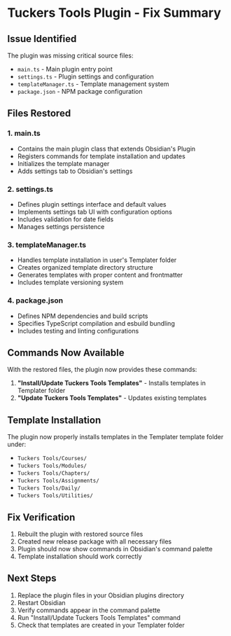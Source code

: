 # Tuckers Tools Plugin - Fix Summary

## Issue Identified
The plugin was missing critical source files:
- `main.ts` - Main plugin entry point
- `settings.ts` - Plugin settings and configuration
- `templateManager.ts` - Template management system
- `package.json` - NPM package configuration

## Files Restored

### 1. main.ts
- Contains the main plugin class that extends Obsidian's Plugin
- Registers commands for template installation and updates
- Initializes the template manager
- Adds settings tab to Obsidian's settings

### 2. settings.ts
- Defines plugin settings interface and default values
- Implements settings tab UI with configuration options
- Includes validation for date fields
- Manages settings persistence

### 3. templateManager.ts
- Handles template installation in user's Templater folder
- Creates organized template directory structure
- Generates templates with proper content and frontmatter
- Includes template versioning system

### 4. package.json
- Defines NPM dependencies and build scripts
- Specifies TypeScript compilation and esbuild bundling
- Includes testing and linting configurations

## Commands Now Available
With the restored files, the plugin now provides these commands:
1. **"Install/Update Tuckers Tools Templates"** - Installs templates in Templater folder
2. **"Update Tuckers Tools Templates"** - Updates existing templates

## Template Installation
The plugin now properly installs templates in the Templater template folder under:
- `Tuckers Tools/Courses/`
- `Tuckers Tools/Modules/`
- `Tuckers Tools/Chapters/`
- `Tuckers Tools/Assignments/`
- `Tuckers Tools/Daily/`
- `Tuckers Tools/Utilities/`

## Fix Verification
1. Rebuilt the plugin with restored source files
2. Created new release package with all necessary files
3. Plugin should now show commands in Obsidian's command palette
4. Template installation should work correctly

## Next Steps
1. Replace the plugin files in your Obsidian plugins directory
2. Restart Obsidian
3. Verify commands appear in the command palette
4. Run "Install/Update Tuckers Tools Templates" command
5. Check that templates are created in your Templater folder